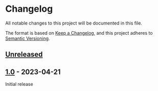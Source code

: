 # Changelog

All notable changes to this project will be documented in this file.

The format is based on [Keep a Changelog](https://keepachangelog.com/en/1.0.0/),
and this project adheres to [Semantic Versioning](https://semver.org/spec/v2.0.0.html).

## [Unreleased]


## [1.0] - 2023-04-21
Initial release


[Unreleased]: https://github.com/asispts/ptscs/compare/v1.0...master
[1.0]: https://github.com/asispts/ptscs/releases/tag/v1.0

